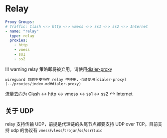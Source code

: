 # Relay

```{.yaml linenums="1"}
Proxy Groups:
# Traffic: Clash <-> http <-> vmess <-> ss1 <-> ss2 <-> Internet
- name: "relay"
  type: relay
  proxies:
    - http
    - vmess
    - ss1
    - ss2
```

!!! warning
    relay 策略即将被弃用，请使用[dialer-proxy](../proxies/index.md#dialer-proxy)

    wireguard 目前不支持在 relay 中使用，也请使用[dialer-proxy](../proxies/index.md#dialer-proxy)


流量去向为 Clash <-> http <-> vmess <-> ss1 <-> ss2 <-> Internet

## 关于 UDP

relay 支持传输 UDP，前提是代理链的头尾节点都要支持 UDP over TCP。目前支持 udp 的协议有 `vmess`/`vless`/`trojan`/`ss`/`ssr`/`tuic`

